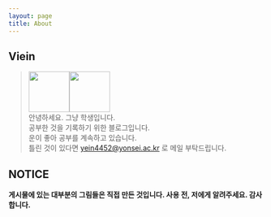 ```yaml
---
layout: page
title: About
---
```


## Viein

> <img width="80" src="https://user-images.githubusercontent.com/53667002/119254881-c581d780-bbf3-11eb-87ac-fc13d7835129.png"><img width="80" src="https://user-images.githubusercontent.com/53667002/119255007-5a84d080-bbf4-11eb-9932-267a1aba2d6c.png">  
안녕하세요. 그냥 학생입니다.  
공부한 것을 기록하기 위한 블로그입니다.  
운이 좋아 공부를 계속하고 있습니다.  
틀린 것이 있다면 <a href="mailto:info@example.com?subject=subject&cc=cc@example.com">yein4452@yonsei.ac.kr </a>로 메일 부탁드립니다.

## NOTICE

**게시물에 있는 대부분의 그림들은 직접 만든 것입니다. 사용 전, 저에게 알려주세요. 감사합니다.**





